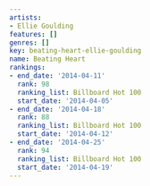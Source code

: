 ```yaml
---
artists:
- Ellie Goulding
features: []
genres: []
key: beating-heart-ellie-goulding
name: Beating Heart
rankings:
- end_date: '2014-04-11'
  rank: 98
  ranking_list: Billboard Hot 100
  start_date: '2014-04-05'
- end_date: '2014-04-18'
  rank: 88
  ranking_list: Billboard Hot 100
  start_date: '2014-04-12'
- end_date: '2014-04-25'
  rank: 94
  ranking_list: Billboard Hot 100
  start_date: '2014-04-19'
---
```


